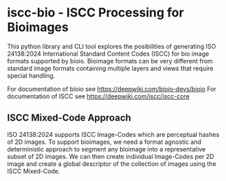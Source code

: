 # iscc-bio - ISCC Processing for Bioimages

This python library and CLI tool explores the posibilities of generating ISO 24138:2024 International Standard
Content Codes (ISCC) for bio image formats supported by bioio. Bioimage formats can be very different from
standard image formats containing multiple layers and views that require special handling.

For documentation of bioio see https://deepwiki.com/bioio-devs/bioio For documentation of ISCC see
https://deepwiki.com/iscc/iscc-core

## ISCC Mixed-Code Approach

ISO 24138:2024 supports ISCC Image-Codes which are perceptual hashes of 2D images. To support bioimages, we need
a format agnostic and deterministic approach to segment any bioimage into a representative subset of 2D images.
We can then create individual Image-Codes per 2D image and create a global descriptor of the collection of
images using the ISCC Mixed-Code.
